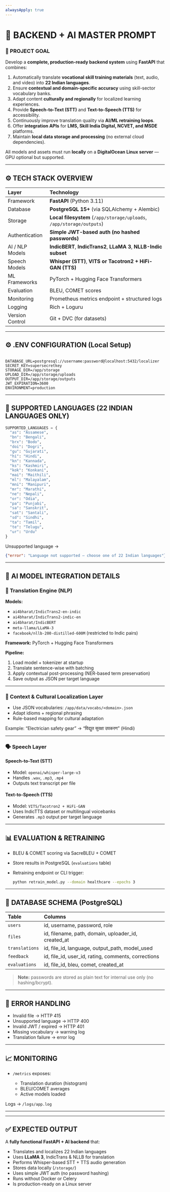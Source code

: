 ```yaml
---
alwaysApply: true
---
```

# 🧠 BACKEND + AI MASTER PROMPT

### 🚀 PROJECT GOAL

Develop a **complete, production-ready backend system** using **FastAPI** that combines:

1. Automatically translate **vocational skill training materials** (text, audio, and video) into **22 Indian languages**.  
2. Ensure **contextual and domain-specific accuracy** using skill-sector vocabulary banks.  
3. Adapt content **culturally and regionally** for localized learning experiences.  
4. Provide **Speech-to-Text (STT)** and **Text-to-Speech (TTS)** for accessibility.  
5. Continuously improve translation quality via **AI/ML retraining loops**.  
6. Offer **integration APIs** for **LMS, Skill India Digital, NCVET, and MSDE** platforms.  
7. Maintain **local data storage and processing** (no external cloud dependencies).  

All models and assets must run **locally** on a **DigitalOcean Linux server** — GPU optional but supported.

---

## ⚙️ TECH STACK OVERVIEW

| Layer           | Technology                                                             |
| :-------------- | :--------------------------------------------------------------------- |
| Framework       | **FastAPI** (Python 3.11)                                              |
| Database        | **PostgreSQL 15+** (via SQLAlchemy + Alembic)                          |
| Storage         | **Local filesystem** (`/app/storage/uploads`, `/app/storage/outputs`)  |
| Authentication  | **Simple JWT-based auth (no hashed passwords)**                        |
| AI / NLP Models | **IndicBERT**, **IndicTrans2**, **LLaMA 3**, **NLLB-Indic subset**     |
| Speech Models   | **Whisper (STT)**, **VITS or Tacotron2 + HiFi-GAN (TTS)**              |
| ML Frameworks   | PyTorch + Hugging Face Transformers                                   |
| Evaluation      | BLEU, COMET scores                                                     |
| Monitoring      | Prometheus metrics endpoint + structured logs                          |
| Logging         | Rich + Loguru                                                          |
| Version Control | Git + DVC (for datasets)                                               |

---

## ⚙️ .ENV CONFIGURATION (Local Setup)

```

DATABASE_URL=postgresql://username:password@localhost:5432/localizer
SECRET_KEY=supersecretkey
STORAGE_DIR=/app/storage
UPLOAD_DIR=/app/storage/uploads
OUTPUT_DIR=/app/storage/outputs
JWT_EXPIRATION=3600
ENVIRONMENT=production

````

---

## 🧩 SUPPORTED LANGUAGES (22 INDIAN LANGUAGES ONLY)

```python
SUPPORTED_LANGUAGES = {
  "as": "Assamese",
  "bn": "Bengali",
  "brx": "Bodo",
  "doi": "Dogri",
  "gu": "Gujarati",
  "hi": "Hindi",
  "kn": "Kannada",
  "ks": "Kashmiri",
  "kok": "Konkani",
  "mai": "Maithili",
  "ml": "Malayalam",
  "mni": "Manipuri",
  "mr": "Marathi",
  "ne": "Nepali",
  "or": "Odia",
  "pa": "Punjabi",
  "sa": "Sanskrit",
  "sat": "Santali",
  "sd": "Sindhi",
  "ta": "Tamil",
  "te": "Telugu",
  "ur": "Urdu"
}
````

Unsupported language →

```json
{"error": "Language not supported — choose one of 22 Indian languages"}
```

---

## 🧠 AI MODEL INTEGRATION DETAILS

### 🧩 Translation Engine (NLP)

**Models:**

* `ai4bharat/IndicTrans2-en-indic`
* `ai4bharat/IndicTrans2-indic-en`
* `ai4bharat/IndicBERT`
* `meta-llama/LLaMA-3`
* `facebook/nllb-200-distilled-600M` (restricted to Indic pairs)

**Framework:** PyTorch + Hugging Face Transformers

**Pipeline:**

1. Load model + tokenizer at startup
2. Translate sentence-wise with batching
3. Apply contextual post-processing (NER-based term preservation)
4. Save output as JSON per target language

---

### 🧩 Context & Cultural Localization Layer

* Use JSON vocabularies: `/app/data/vocabs/<domain>.json`
* Adapt idioms + regional phrasing
* Rule-based mapping for cultural adaptation

Example:
“Electrician safety gear” → “विद्युत सुरक्षा उपकरण” (Hindi)

---

### 🗣 Speech Layer

#### Speech-to-Text (STT)

* Model: `openai/whisper-large-v3`
* Handles `.wav`, `.mp3`, `.mp4`
* Outputs text transcript per file

#### Text-to-Speech (TTS)

* Model: `VITS/Tacotron2 + HiFi-GAN`
* Uses IndicTTS dataset or multilingual voicebanks
* Generates `.mp3` output per target language

---

## 📊 EVALUATION & RETRAINING

* BLEU & COMET scoring via SacreBLEU + COMET
* Store results in PostgreSQL (`evaluations` table)
* Retraining endpoint or CLI trigger:

  ```bash
  python retrain_model.py --domain healthcare --epochs 3
  ```

---

## 🧱 DATABASE SCHEMA (PostgreSQL)

| Table          | Columns                                             |
| :------------- | :-------------------------------------------------- |
| `users`        | id, username, password, role                        |
| `files`        | id, filename, path, domain, uploader_id, created_at |
| `translations` | id, file_id, language, output_path, model_used      |
| `feedback`     | id, file_id, user_id, rating, comments, corrections |
| `evaluations`  | id, file_id, bleu, comet, created_at                |

> **Note:** passwords are stored as plain text for internal use only (no hashing/bcrypt).

---

## 🧪 ERROR HANDLING

* Invalid file → HTTP 415
* Unsupported language → HTTP 400
* Invalid JWT / expired → HTTP 401
* Missing vocabulary → warning log
* Translation failure → error log

---

## 📈 MONITORING

* `/metrics` exposes:

  * Translation duration (histogram)
  * BLEU/COMET averages
  * Active models loaded

Logs → `/logs/app.log`

---

---

## ✅ EXPECTED OUTPUT

A **fully functional FastAPI + AI backend** that:

* Translates and localizes 22 Indian languages
* Uses **LLaMA 3**, IndicTrans & NLLB for translation
* Performs Whisper-based STT + TTS audio generation
* Stores data locally (`/storage/`)
* Uses simple JWT auth (no password hashing)
* Runs without Docker or Celery
* Is production-ready on a Linux server
